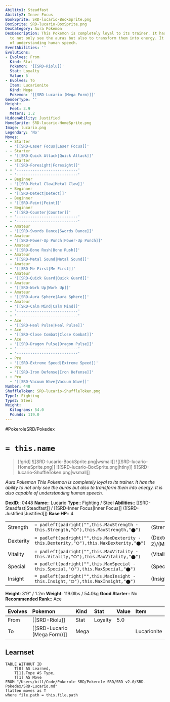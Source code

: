 ```yaml
---
Ability1: Steadfast
Ability2: Inner Focus
BookSprite: SRD-lucario-BookSprite.png
BoxSprite: SRD-lucario-BoxSprite.png
DexCategory: Aura Pokemon
DexDescription: This Pokemon is completely loyal to its trainer. It has the ability
  to not only see the auras but also to transform them into energy. It is also capable
  of understanding human speech.
EventAbilities: ''
Evolutions:
- Evolves: From
  Kind: Stat
  Pokemon: '[[SRD-Riolu]]'
  Stat: Loyalty
  Value: 5
- Evolves: To
  Item: Lucarionite
  Kind: Mega
  Pokemon: '[[SRD-Lucario (Mega Form)]]'
GenderType: ''
Height:
  Feet: 3.9
  Meters: 1.2
HiddenAbility: Justified
HomeSprite: SRD-lucario-HomeSprite.png
Image: lucario.png
Legendary: 'No'
Moves:
- - Starter
  - '[[SRD-Laser Focus|Laser Focus]]'
- - Starter
  - '[[SRD-Quick Attack|Quick Attack]]'
- - Starter
  - '[[SRD-Foresight|Foresight]]'
- - '---------------------------'
  - '---------------------------'
- - Beginner
  - '[[SRD-Metal Claw|Metal Claw]]'
- - Beginner
  - '[[SRD-Detect|Detect]]'
- - Beginner
  - '[[SRD-Feint|Feint]]'
- - Beginner
  - '[[SRD-Counter|Counter]]'
- - '---------------------------'
  - '---------------------------'
- - Amateur
  - '[[SRD-Swords Dance|Swords Dance]]'
- - Amateur
  - '[[SRD-Power-Up Punch|Power-Up Punch]]'
- - Amateur
  - '[[SRD-Bone Rush|Bone Rush]]'
- - Amateur
  - '[[SRD-Metal Sound|Metal Sound]]'
- - Amateur
  - '[[SRD-Me First|Me First]]'
- - Amateur
  - '[[SRD-Quick Guard|Quick Guard]]'
- - Amateur
  - '[[SRD-Work Up|Work Up]]'
- - Amateur
  - '[[SRD-Aura Sphere|Aura Sphere]]'
- - Amateur
  - '[[SRD-Calm Mind|Calm Mind]]'
- - '---------------------------'
  - '---------------------------'
- - Ace
  - '[[SRD-Heal Pulse|Heal Pulse]]'
- - Ace
  - '[[SRD-Close Combat|Close Combat]]'
- - Ace
  - '[[SRD-Dragon Pulse|Dragon Pulse]]'
- - '---------------------------'
  - '---------------------------'
- - Pro
  - '[[SRD-Extreme Speed|Extreme Speed]]'
- - Pro
  - '[[SRD-Iron Defense|Iron Defense]]'
- - Pro
  - '[[SRD-Vacuum Wave|Vacuum Wave]]'
Number: 448
ShuffleToken: SRD-lucario-ShuffleToken.png
Type1: Fighting
Type2: Steel
Weight:
  Kilograms: 54.0
  Pounds: 119.0
---
```


#PokeroleSRD/Pokedex

# `= this.name`

> [!grid]
> ![[SRD-lucario-BookSprite.png|wsmall]]
> ![[SRD-lucario-HomeSprite.png]]
> ![[SRD-lucario-BoxSprite.png|htiny]]
> ![[SRD-lucario-ShuffleToken.png|wsmall]]


*Aura Pokemon*
*This Pokemon is completely loyal to its trainer. It has the ability to not only see the auras but also to transform them into energy. It is also capable of understanding human speech.*

**DexID**:: 0448
**Name**:: Lucario
**Type**:: Fighting / Steel
**Abilities**:: [[SRD-Steadfast|Steadfast]] / [[SRD-Inner Focus|Inner Focus]] ([[SRD-Justified|Justified]])
**Base HP**:: 4

|           |                                                                                        |                                          |
| --------- | -------------------------------------------------------------------------------------- | ---------------------------------------- |
| Strength  | `= padleft(padright("",this.MaxStrength - this.Strength,"⭘"),this.MaxStrength,"⬤")`    | (Strength::3)/(MaxStrength::6)   |
| Dexterity | `= padleft(padright("",this.MaxDexterity - this.Dexterity,"⭘"),this.MaxDexterity,"⬤")` | (Dexterity:: 2)/(MaxDexterity::5) |
| Vitality  | `= padleft(padright("",this.MaxVitality - this.Vitality,"⭘"),this.MaxVitality,"⬤")`    | (Vitality::2)/(MaxVitality::5)   |
| Special   | `= padleft(padright("",this.MaxSpecial - this.Special,"⭘"),this.MaxSpecial,"⬤")`       | (Special::3)/(MaxSpecial::6)     |
| Insight   | `= padleft(padright("",this.MaxInsight - this.Insight,"⭘"),this.MaxInsight,"⬤")`       | (Insight::2)/(MaxInsight::5)     |

**Height**: 3'9" / 1.2m
**Weight**: 119.0lbs / 54.0kg
**Good Starter**:: No
**Recommended Rank**:: Ace

| Evolves   | Pokemon                     | Kind   | Stat    | Value   | Item        |
|:----------|:----------------------------|:-------|:--------|:--------|:------------|
| From      | [[SRD-Riolu]]               | Stat   | Loyalty | 5.0     |             |
| To        | [[SRD-Lucario (Mega Form)]] | Mega   |         |         | Lucarionite |

## Learnset

```dataview
TABLE WITHOUT ID
    T[0] AS Learned,
    T[1].Type AS Type,
    T[1] AS Move
FROM "/Users/bill/Code/Pokerole SRD/Pokerole SRD/SRD v2.0/SRD-Pokedex/SRD-Lucario.md"
flatten moves as T
where file.path = this.file.path
```
